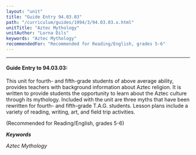 ```yaml
---
layout: "unit"
title: "Guide Entry 94.03.03"
path: "/curriculum/guides/1994/3/94.03.03.x.html"
unitTitle: "Aztec Mythology"
unitAuthor: "Lorna Dils"
keywords: "Aztec Mythology"
recommendedFor: "Recommended for Reading/English, grades 5-6"
---
```

<body>
<hr/>
<h4>
Guide Entry to 94.03.03:
</h4>
This unit for fourth- and fifth-grade students of above average ability, provides teachers with background information about Aztec religion. It is written to provide students the opportunity to learn about the Aztec culture through its mythology. Included with the unit are three myths that have been rewritten for fourth- and fifth-grade T.A.G. students. Lesson plans include a variety of reading, writing, art, and field trip activities.
<p>
(Recommended for Reading/English, grades 5-6)
</p>
<p>
<b>
<i>
Keywords
</i>
</b>
<br/>
</p>
<p>
<i>
Aztec Mythology
</i>
</p>
</body>